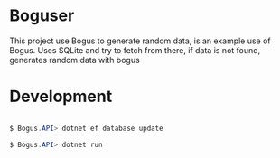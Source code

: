 # Boguser

This project use Bogus to generate random data, is an example use of Bogus. Uses SQLite and try to fetch from there, if data is not found, generates random data with bogus

# Development

```ps1

$ Bogus.API> dotnet ef database update

$ Bogus.API> dotnet run

```

